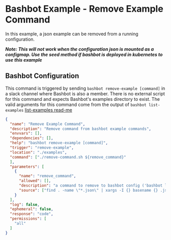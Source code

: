 # Bashbot Example - Remove Example Command

In this example, a json example can be removed from a running configuration.

***Note: This will not work when the configuration json is mounted as a configmap. Use the seed method if bashbot is deployed in kubernetes to use this example***

## Bashbot Configuration

This command is triggered by sending `bashbot remove-example [command]` in a slack channel where Bashbot is also a member. There is no external script for this command and expects Bashbot's examples directory to exist. The valid arguments for this command come from the output of `bashbot list-examples` [list-examples read-me](../list-examples)

```json
{
  "name": "Remove Example Command",
  "description": "Remove command from bashbot example commands",
  "envvars": [],
  "dependencies": [],
  "help": "bashbot remove-example [command]",
  "trigger": "remove-example",
  "location": "./examples",
  "command": ["./remove-command.sh ${remove_command}"
  ],
  "parameters": [
    {
      "name": "remove_command",
      "allowed": [],
      "description": "a command to remove to bashbot config ('bashbot list-examples')",
      "source": ["find . -name \"*.json\" | xargs -I {} basename {} .json"]
    }
  ],
  "log": false,
  "ephemeral": false,
  "response": "code",
  "permissions": [
    "all"
  ]
}
```
